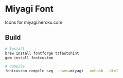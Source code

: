 Miyagi Font
===========

Icons for miyagi.heroku.com


Build
-----

```sh
# Install
brew install fontforge ttfautohint
gem install fontcustom

# Compile
fontcustom compile svg --name=miyagi --nohash --html
```